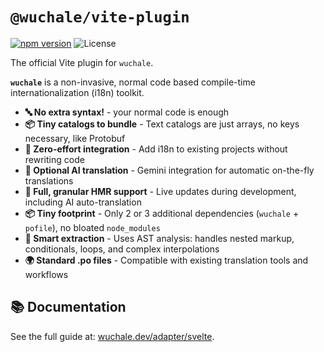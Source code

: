 # `@wuchale/vite-plugin`

[![npm version](https://img.shields.io/npm/v/@wuchale/svelte)](https://www.npmjs.com/package/@wuchale/vite-plugin) ![License](https://img.shields.io/github/license/wuchalejs/wuchale)

The official Vite plugin for `wuchale`.

**`wuchale`** is a non-invasive, normal code based compile-time internationalization (i18n) toolkit.

- **🔤 No extra syntax!** - your normal code is enough
- **📦 Tiny catalogs to bundle** - Text catalogs are just arrays, no keys necessary, like Protobuf
- **🔧 Zero-effort integration** - Add i18n to existing projects without rewriting code
- **🤖 Optional AI translation** - Gemini integration for automatic on-the-fly translations
- **🔄 Full, granular HMR support** - Live updates during development, including AI auto-translation
- **📦 Tiny footprint** - Only 2 or 3 additional dependencies (`wuchale` + `pofile`), no bloated `node_modules`
- **🎯 Smart extraction** - Uses AST analysis: handles nested markup, conditionals, loops, and complex interpolations
- **🌍 Standard .po files** - Compatible with existing translation tools and workflows

## 📚 Documentation

See the full guide at: [wuchale.dev/adapter/svelte](https://wuchale.dev/adapters/svelte).

